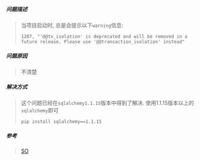 ##### 问题描述

> 当项目启动时, 总是会提示以下`warning`信息:
>
> ```
> 1287, "'@@tx_isolation' is deprecated and will be removed in a future release. Please use '@@transaction_isolation' instead"
> ```

##### 问题原因

> 不清楚

##### 解决方式

> 这个问题已经在`sqlalchemy1.1.15`版本中得到了解决. 使用1.1.15版本以上的`sqlalchemy`即可
>
> `pip install sqlalchemy==1.1.15`

##### 参考

> [SO](https://stackoverflow.com/questions/47026599/mysql-giving-deprecated-warning)



